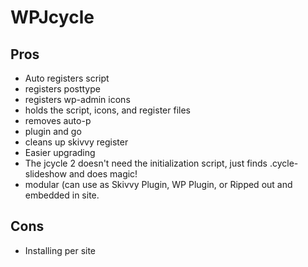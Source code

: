 WPJcycle
========
Pros
----
- Auto registers script
- registers posttype
- registers wp-admin icons
- holds the script, icons, and register files
- removes auto-p
- plugin and go
- cleans up skivvy register
- Easier upgrading
- The jcycle 2 doesn't need the initialization script, just finds .cycle-slideshow and does magic!
- modular (can use as Skivvy Plugin, WP Plugin, or Ripped out and embedded in site.

Cons
----
- Installing per site
